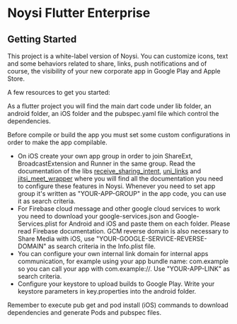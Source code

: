 # Noysi Flutter Enterprise

## Getting Started

This project is a white-label version of Noysi. You can customize icons, text and some behaviors related to share, links, push notifications and of course, the visibility of your new corporate app in Google Play and Apple Store.

A few resources to get you started:

As a flutter project you will find the main dart code under lib folder, an android folder, an iOS folder and the pubspec.yaml file which control the dependencies.

Before compile or build the app you must set some custom configurations in order to make the app compilable.
- On iOS create your own app group in order to join ShareExt, BroadcastExtension and Runner in the same group. Read the documentation of the libs [receive_sharing_intent](https://pub.dev/packages/receive_sharing_intent), [uni_links](https://pub.dev/packages/uni_links) and [jitsi_meet_wrapper](https://pub.dev/packages/jitsi_meet_wrapper) where you will find all the documentation you need to configure these features in Noysi. Whenever you need to set app group it's written as "YOUR-APP-GROUP" in the app code, you can use it as search criteria.
- For Firebase cloud message and other google cloud services to work you need to download your google-services.json and Google-Services.plist for Android and iOS and paste them on each folder. Please read Firebase documentation. GCM reverse domain is also necessary to Share Media with iOS, use "YOUR-GOOGLE-SERVICE-REVERSE-DOMAIN" as search criteria in the Info.plist file.
- You can configure your own internal link domain for internal apps communication, for example using your app bundle name: com.example so you can call your app with com.example://<url body>. Use "YOUR-APP-LINK" as search criteria.
- Configure your keystore to upload builds to Google Play. Write your keystore parameters in key.properties into the android folder.

Remember to execute pub get and pod install (iOS) commands to download dependencies and generate Pods and pubspec files.